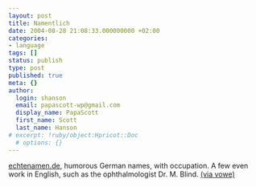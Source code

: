 ```yaml
---
layout: post
title: Namentlich
date: 2004-08-28 21:08:33.000000000 +02:00
categories:
- language
tags: []
status: publish
type: post
published: true
meta: {}
author:
  login: shanson
  email: papascott-wp@gmail.com
  display_name: PapaScott
  first_name: Scott
  last_name: Hanson
# excerpt: !ruby/object:Hpricot::Doc
  # options: {}
---
```

<p><a href="http://www.echtenamen.de/" title="Namentlich: Echte Namen - die Sammlung echter Personen- und Ortsnamen">echtenamen.de</a>, humorous German names, with occupation. A few even work in English, such as the ophthalmologist Dr. M. Blind. <a href="http://vowe.net/archives/004882.html">(via vowe)</a></p>
